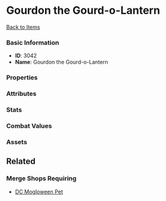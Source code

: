 # Gourdon the Gourd-o-Lantern

<no description available>

[Back to Items](../items.md)

### Basic Information

- **ID**: 3042
- **Name**: Gourdon the Gourd-o-Lantern

### Properties


### Attributes


### Stats


### Combat Values


### Assets


## Related

### Merge Shops Requiring

- [DC Mogloween Pet](../merge-shops/60-dc-mogloween-pet.md)

